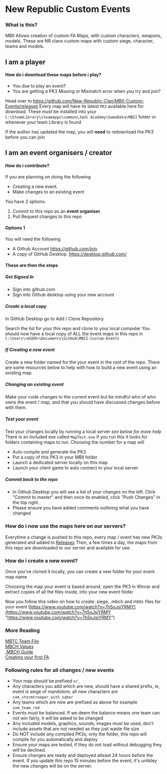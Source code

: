 
# New Republic Custom Events
### What is this?
MBII Allows creation of custom FA Maps, with custom characters, weapons, models.
These are NR clans custom maps with custom siege, character, teams and models.

## I am a player
#### How do i download these maps before i play?
- You due to play an event?
- You are getting a PK3 Missing or Mismatch error when you try and join?

Head over to https://github.com/New-Republic-Clan/MBII-Custom-Events/releases
Every map will have its latest `PK3` available here for download. These must be installed into your `C:\SteamLibrary\steamapps\common\Jedi Academy\GameData\MBII` folder or whenever your team Library is found

If the author has updated the map, you will **need** to redownload the PK3 before you can join


## I am an event organisers / creator

#### How do i contribute?
If you are planning on doing the following

- Creating a new event. 
- Make changes to an existing event

You have 2 options. 
1. Commit to this repo as an **event organiser**
2. Pull Request changes to this repo

#### Options 1

You will need the following
- A Github Account https://github.com/join
- A copy of GitHub Desktop. https://desktop.github.com/

#### These are then the steps

##### Get Signed In

- Sign into github.com
- Sign into Github desktop using your new account

##### Create a local copy

In GitHub Desktop go to Add / Clone Repository

Search the list for your this repo and clone to your local computer
You should now have a local copy of ALL the event maps in this repo in
`C:\Users\<USER>\Documents\GitHub\MBII-Custom-Events`

##### If Creating a new event
Create a new folder named for the your event in the root of the repo. 
There are some resources below to help with how to build a new event using an existing map

##### Changing an existing event
Make your code changes to the current event but be mindful who of who owns the event / map, and that you should have discussed changes before with them. 

##### Test your event

Test your changes locally by running a local server *see below for more help*
There is an included exe called `MapTest.exe` if you run this it looks for folders containing maps to run. 
Choosing the number for a map will
- Auto compile and generate the PK3
- Put a copy of this PK3 in your MBII folder
- Launch a dedicated server locally on this map
- Launch your client game to auto connect to your local server

##### Commit back to the repo
- In Github Desktop you will see a list of your changes on the left. Click "Commit to master" and then once its enabled, click "Push Changes" in the top right. 
- Please ensure you have added comments outlining what you have changed

### How do i now use the maps here on our servers?
Everytime a change is pushed to this repo, every map / event has new PK3s generated and added to [Releases](https://github.com/New-Republic-Clan/MBII-Custom-Events/releases)
Then, a few times a day, the maps from this repo are downloaded to our server and available for use. 

### How do i create a new event?

Once you've cloned it locally, you can create a new folder for your event map name

Choosing the map your event is based around, open the PK3 in Winrar and extract copies of all the files inside, into your new event folder 

Now you follow this video on how to create .siege, .mbch and mbtc files for your event
[https://www.youtube.com/watch?v=7h5oJsiYRMY](https://www.youtube.com/watch?v=7h5oJsiYRMY "https://www.youtube.com/watch?v=7h5oJsiYRMY")

### More Reading
[MBTC Team File](https://moviebattles.fandom.com/wiki/MBTC_Team_File)  
[MBCH Values](https://moviebattles.fandom.com/wiki/MBCH_Values)  
[.MBCH Guide](https://moviebattles.fandom.com/wiki/.MBCH_Guide)  
[Creating your first FA](https://moviebattles.fandom.com/wiki/Creating_your_first_FA)

### Following rules for all changes / new events

- Your map should be prefixed `nr_`
- Any characters you add which are new, should have a shared prefix, ie, event is seige of mandolore, all new characters are `som_stormtrooper_with_saber`
- Any teams which are new are prefixed as above for example `som_team_red`
- Events must be balanced. If we deem the balance means one team can not win fairly, it will be asked to be changed
- Any included models, graphics, sounds, images must be used, don't include assets that are not needed as they just waste file size
- Do NOT include any compiled PK3s, only the folder, this repo will compile for you automatically and deploy
- Ensure your maps are tested, if they do not load without debugging they will be declined. 
- Ensure changes are ready and deployed atleast 24 hours before the event. If you update this repo 15 minutes before the event, it's unlikley the new changes will be on the server. 

